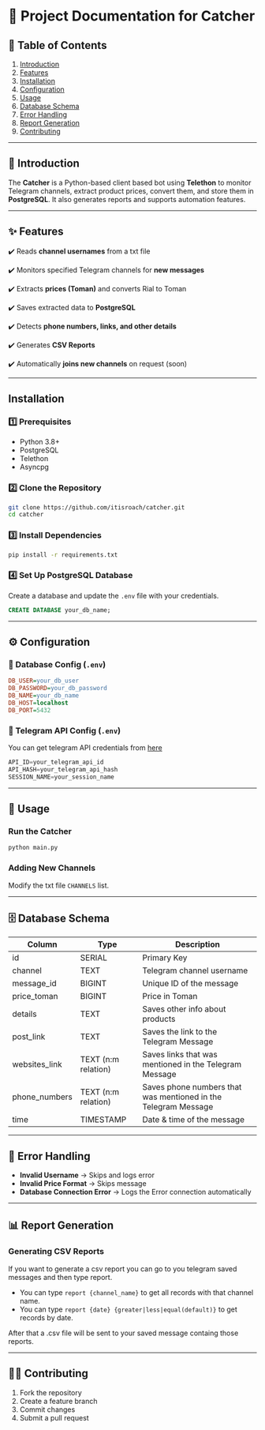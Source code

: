 # 📄 Project Documentation for Catcher

## 📝 Table of Contents

1. [Introduction](#introduction)
2. [Features](#features)
3. [Installation](#installation)
4. [Configuration](#configuration)
5. [Usage](#usage)
6. [Database Schema](#database-schema)
7. [Error Handling](#error-handling)
8. [Report Generation](#report-generation)
9. [Contributing](#contributing)

---

## 📌 Introduction

The **Catcher** is a Python-based client based bot using **Telethon** to monitor Telegram channels, extract product prices, convert them, and store them in **PostgreSQL**. It also generates reports and supports automation features.

---

## ✨ Features

✔️ Reads **channel usernames** from a txt file 

✔️ Monitors specified Telegram channels for **new messages**  

✔️ Extracts **prices (Toman)** and converts Rial to Toman

✔️ Saves extracted data to **PostgreSQL**  

✔️ Detects **phone numbers, links, and other details**  

✔️ Generates **CSV Reports**  

✔️ Automatically **joins new channels** on request (soon)

---

## Installation

### 1️⃣ Prerequisites

- Python 3.8+
- PostgreSQL
- Telethon
- Asyncpg

### 2️⃣ Clone the Repository

```bash
git clone https://github.com/itisroach/catcher.git
cd catcher
```

### 3️⃣ Install Dependencies

```bash
pip install -r requirements.txt
```

### 4️⃣ Set Up PostgreSQL Database

Create a database and update the `.env` file with your credentials.

```sql
CREATE DATABASE your_db_name;
```

---

## ⚙️ Configuration

### 🔹 Database Config (`.env`)

```ini
DB_USER=your_db_user
DB_PASSWORD=your_db_password
DB_NAME=your_db_name
DB_HOST=localhost
DB_PORT=5432
```

### 🔹 Telegram API Config (`.env`)

You can get telegram API credentials from [here](https://core.telegram.org/api/obtaining_api_id)

```python
API_ID=your_telegram_api_id
API_HASH=your_telegram_api_hash
SESSION_NAME=your_session_name
```

---

## 🚀  Usage

### Run the Catcher

```bash
python main.py
```


### Adding New Channels

Modify the txt file `CHANNELS` list.

---

## 🗄️ Database Schema

| Column       | Type      | Description                                    |
|-------------|----------  |------------------------------                   |
| id          | SERIAL     | Primary Key                                     |
| channel     | TEXT       | Telegram channel username                       |
| message_id  | BIGINT     | Unique ID of the message                        |
| price_toman | BIGINT     | Price in Toman                                  |
| details     | TEXT       | Saves other info about products                 |
| post_link   | TEXT       | Saves the link to the Telegram Message          |
| websites_link   | TEXT (n:m relation)       | Saves links that was mentioned in the Telegram Message          |
| phone_numbers  | TEXT (n:m relation)       | Saves phone numbers that was mentioned in the Telegram Message          |
| time        | TIMESTAMP  | Date & time of the message                      |

---

## 🚨 Error Handling

- **Invalid Username** → Skips and logs error  
- **Invalid Price Format** → Skips message 
- **Database Connection Error** → Logs the Error connection automatically  

---

## 📊 Report Generation

### Generating CSV Reports

If you want to generate a csv report you can go to you telegram saved messages and then type report.

* You can type `report {channel_name}` to get all records with that channel name.
* You can type `report {date} {greater|less|equal(default)}` to get records by date. 

After that a .csv file will be sent to your saved message containg those reports.

---

## 👨‍💻 Contributing

1. Fork the repository  
2. Create a feature branch  
3. Commit changes  
4. Submit a pull request  




